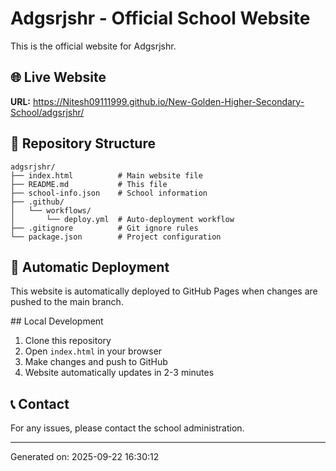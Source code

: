 # Adgsrjshr - Official School Website

This is the official website for Adgsrjshr.

## 🌐 Live Website
**URL:** https://Nitesh09111999.github.io/New-Golden-Higher-Secondary-School/adgsrjshr/

## 📁 Repository Structure
```
adgsrjshr/
├── index.html          # Main website file
├── README.md           # This file
├── school-info.json    # School information
├── .github/
│   └── workflows/
│       └── deploy.yml  # Auto-deployment workflow
├── .gitignore          # Git ignore rules
└── package.json        # Project configuration
```

## 🚀 Automatic Deployment
This website is automatically deployed to GitHub Pages when changes are pushed to the main branch.

##️ Local Development
1. Clone this repository
2. Open `index.html` in your browser
3. Make changes and push to GitHub
4. Website automatically updates in 2-3 minutes

## 📞 Contact
For any issues, please contact the school administration.

---
Generated on: 2025-09-22 16:30:12
